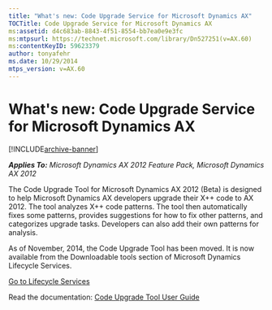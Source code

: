 ```yaml
---
title: "What's new: Code Upgrade Service for Microsoft Dynamics AX"
TOCTitle: Code Upgrade Service for Microsoft Dynamics AX
ms:assetid: d4c683ab-8843-4f51-8554-bb7ea0e9e3fc
ms:mtpsurl: https://technet.microsoft.com/library/Dn527251(v=AX.60)
ms:contentKeyID: 59623379
author: tonyafehr
ms.date: 10/29/2014
mtps_version: v=AX.60
---
```


# What's new: Code Upgrade Service for Microsoft Dynamics AX 


[!INCLUDE[archive-banner](includes/archive-banner.md)]


_**Applies To:** Microsoft Dynamics AX 2012 Feature Pack, Microsoft Dynamics AX 2012_

The Code Upgrade Tool for Microsoft Dynamics AX 2012 (Beta) is designed to help Microsoft Dynamics AX developers upgrade their X++ code to AX 2012. The tool analyzes X++ code patterns. The tool then automatically fixes some patterns, provides suggestions for how to fix other patterns, and categorizes upgrade tasks. Developers can also add their own patterns for analysis.

As of November, 2014, the Code Upgrade Tool has been moved. It is now available from the Downloadable tools section of Microsoft Dynamics Lifecycle Services.

[Go to Lifecycle Services](https://lcs.dynamics.com)

Read the documentation: [Code Upgrade Tool User Guide](code-upgrade-tool-user-guide.md)

  


